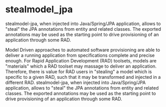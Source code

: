 # stealmodel_jpa

stealmodel-jpa, when injected into Java/Spring/JPA application, allows to "steal" the JPA annotations from entity and related classes. The exported annotations may be used as the starting point to drive provisioning of an application through some RAD.

Model Driven approaches to automated software provisioning are able to deliver a running application from specifications complete and precise enough. 
For Rapid Application Development (RAD) toolsets, models are "materials" which a RAD toolset may massage to deliver an application.
Therefore, there is value for RAD users in "stealing" a model which is specific to a given RAD, such that it may be transformed and injected in a different RAD.
stealmodel-jpa, when injected into Java/Spring/JPA application, allows to "steal" the JPA annotations from entity and related classes. The exported annotations may be used as the starting point to drive provisioning of an application through some RAD.
 